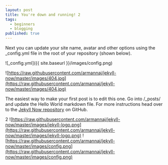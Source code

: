 ```yaml
---
layout: post
title: You're down and running! 2
tags:
  - beginners
  - blogging
published: true
---
```

Next you can update your site name, avatar and other options using the \_config.yml file in the root of your repository (shown below).

!\[\_config.yml\]({{ site.baseurl }}/images/config.png)

![https://raw.githubusercontent.com/armannaj/jekyll-now/master/images/404.jpg](https://raw.githubusercontent.com/armannaj/jekyll-now/master/images/404.jpg)

The easiest way to make your first post is to edit this one. Go into /\_posts/ and update the Hello World markdown file. For more instructions head over to the [Jekyll Now repository](https://github.com/barryclark/jekyll-now) on GitHub.

2 ![https://raw.githubusercontent.com/armannaj/jekyll-now/master/images/jekyll-logo.png](https://raw.githubusercontent.com/armannaj/jekyll-now/master/images/jekyll-logo.png) ![https://raw.githubusercontent.com/armannaj/jekyll-now/master/images/config.png](https://raw.githubusercontent.com/armannaj/jekyll-now/master/images/config.png)
